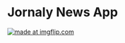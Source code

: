 # Jornaly News App

<a href="https://imgflip.com/gif/3n8b6o"><img src="https://i.imgflip.com/3n8b6o.gif" title="made at imgflip.com"/></a>
